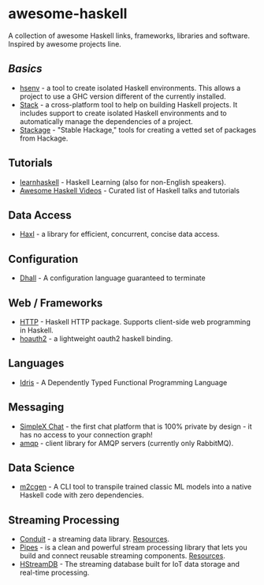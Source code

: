 # awesome-haskell

A collection of awesome Haskell links, frameworks, libraries and software. Inspired by awesome projects line.

## _Basics_

- [hsenv](https://github.com/Paczesiowa/hsenv) - a tool to create isolated Haskell environments. This allows a project to use a GHC version different of the currently installed.
- [Stack](https://github.com/commercialhaskell/stack) - a cross-platform tool to help on building Haskell projects. It includes support to create isolated Haskell environments and to automatically manage the dependencies of a project.
- [Stackage](https://github.com/fpco/stackage) - "Stable Hackage," tools for creating a vetted set of packages from Hackage.

## Tutorials

- [learnhaskell](https://github.com/bitemyapp/learnhaskell) - Haskell Learning (also for non-English speakers).
- [Awesome Haskell Videos](https://github.com/andys8/awesome-haskell-videos) - Curated list of Haskell talks and tutorials

## Data Access

- [Haxl](https://github.com/facebook/Haxl) - a library for efficient, concurrent, concise data access.

## Configuration

- [Dhall](https://github.com/dhall-lang/dhall-haskell) - A configuration language guaranteed to terminate

## Web / Frameworks

- [HTTP](https://github.com/haskell/HTTP) - Haskell HTTP package. Supports client-side web programming in Haskell.
- [hoauth2](https://github.com/freizl/hoauth2) - a lightweight oauth2 haskell binding.

## Languages

- [Idris](https://github.com/idris-lang/Idris-dev) - A Dependently Typed Functional Programming Language

## Messaging

- [SimpleX Chat](https://github.com/simplex-chat/simplex-chat) - the first chat platform that is 100% private by design - it has no access to your connection graph!
- [amqp](https://github.com/hreinhardt/amqp) - client library for AMQP servers (currently only RabbitMQ).

## Data Science

- [m2cgen](https://github.com/BayesWitnesses/m2cgen) - A CLI tool to transpile trained classic ML models into a native Haskell code with zero dependencies.

## Streaming Processing

- [Conduit](https://github.com/snoyberg/conduit) - a streaming data library. [Resources](http://hackage.haskell.org/packages/#cat:Conduit).
- [Pipes](https://github.com/Gabriel439/Haskell-Pipes-Library) - is a clean and powerful stream processing library that lets you build and connect reusable streaming components. [Resources](http://hackage.haskell.org/packages/#cat:Pipes).
- [HStreamDB](https://github.com/hstreamdb/hstream) - The streaming database built for IoT data storage and real-time processing.
